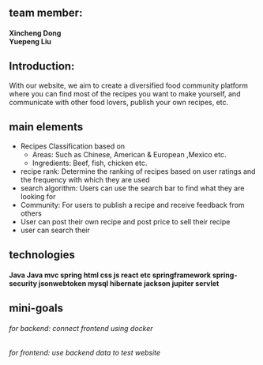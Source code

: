 ## team member:
#### Xincheng Dong <br>Yuepeng Liu
## Introduction:
With our website, we aim to create a diversified food community platform where you can find most of the recipes you want to make yourself, and communicate with other food lovers, publish your own recipes, etc.

## main elements

* Recipes Classification based on<br>
  * Areas: Such as Chinese, American & European ,Mexico etc.<br>
  * Ingredients: Beef, fish, chicken etc.<br>
* recipe rank: Determine the ranking of recipes based on user ratings and the frequency with which they are used
* search algorithm: Users can use the search bar to find what they are looking for
*  Community: For users to publish a recipe and receive feedback from others
*  User can post their own recipe and post price to sell their recipe
*  user can search their 
## technologies 
#### Java Java mvc spring html css js react etc springframework spring-security jsonwebtoken mysql hibernate jackson jupiter servlet

##  mini-goals
###### for backend: connect frontend using docker
###### for frontend: use backend data to test website
